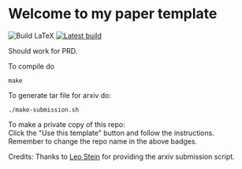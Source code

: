 # Welcome to my paper template

![Build LaTeX](https://github.com/vijayvarma392/paper_template/workflows/LaTeX%20build/badge.svg?branch=master) [![Latest build](https://img.shields.io/badge/PDF-latest-orange.svg?style=flat)](../pdflatex/paper.pdf)  

Should work for PRD.

To compile do
```shell
make
```

To generate tar file for arxiv do:
```shell
./make-submission.sh
```

To make a private copy of this repo:     
Click the "Use this template" button and follow the instructions.     
Remember to change the repo name in the above badges.


Credits: Thanks to [Leo Stein](https://duetosymmetry.com/) for providing the
arxiv submission script.
